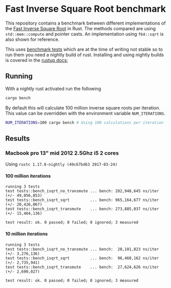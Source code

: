 
Fast Inverse Square Root benchmark
=================================

This repository contains a benchmark between different implementations of the [Fast Inverse Square Root](https://en.wikipedia.org/wiki/Fast_inverse_square_root) in Rust. The methods compared are using `std::mem::compute` and pointer casts. An implementation using `f64::sqrt` is also shown for reference.

This uses [benchmark tests](https://doc.rust-lang.org/book/benchmark-tests.html) which are at the time of writing not stable so to run them you need a nightly build of rust. Installing and using nightly builds is covered in the [rustup docs](https://github.com/rust-lang-nursery/rustup.rs#working-with-nightly-rust);


Running
-------

With a nightly rust activated run the following

```bash
cargo bench
```

By default this will calculate 100 million inverse square roots per iteration. This value can be overridden with the environment variable `NUM_ITERATIONS`.

```bash
NUM_ITERATIONS=100 cargo bench # Using 100 calculations per iteration
```


Results
-------

### Macbook pro 13" mid 2012 2.5Ghz i5 2 cores

Using `rustc 1.17.0-nightly (49c67bd63 2017-03-24)`



#### 100 million iterations

```
running 3 tests
test tests::bench_isqrt_no_transmute ... bench: 282,948,645 ns/iter (+/- 49,056,853)
test tests::bench_isqrt_sqrt         ... bench: 965,164,677 ns/iter (+/- 20,426,067)
test tests::bench_isqrt_transmute    ... bench: 273,885,037 ns/iter (+/- 15,464,136)

test result: ok. 0 passed; 0 failed; 0 ignored; 3 measured

```





#### 10 million iterations

````
running 3 tests
test tests::bench_isqrt_no_transmute ... bench:  28,101,823 ns/iter (+/- 3,276,136)
test tests::bench_isqrt_sqrt         ... bench:  96,460,162 ns/iter (+/- 2,735,941)
test tests::bench_isqrt_transmute    ... bench:  27,624,626 ns/iter (+/- 2,690,027)

test result: ok. 0 passed; 0 failed; 0 ignored; 3 measured

````

